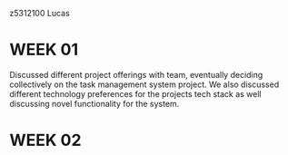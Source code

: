 z5312100 Lucas
# WEEK 01
Discussed different project offerings with team, eventually deciding collectively on the task management system project. We also discussed different technology preferences for the projects tech stack as well discussing novel functionality for the system.

# WEEK 02


